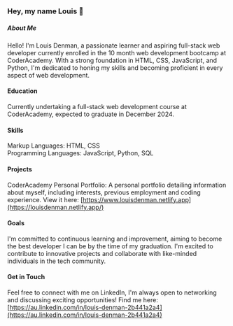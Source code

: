 ### Hey, my name Louis 👋

##### About Me
Hello! I'm Louis Denman, a passionate learner and aspiring full-stack web developer currently enrolled in the 10 month web development bootcamp at CoderAcademy. With a strong foundation in HTML, CSS, JavaScript, and Python, I'm dedicated to honing my skills and becoming proficient in every aspect of web development.

#### Education
Currently undertaking a full-stack web development course at CoderAcademy, expected to graduate in December 2024.

#### Skills
Markup Languages: HTML, CSS  
Programming Languages: JavaScript, Python, SQL

#### Projects
CoderAcademy Personal Portfolio: A personal portfolio detailing information about myself, including interests, previous employment and coding experience. View it here: [https://www.louisdenman.netlify.app](https://louisdenman.netlify.app/)

#### Goals
I'm committed to continuous learning and improvement, aiming to become the best developer I can be by the time of my graduation. I'm excited to contribute to innovative projects and collaborate with like-minded individuals in the tech community.

#### Get in Touch
Feel free to connect with me on LinkedIn, I'm always open to networking and discussing exciting opportunities! Find me here: [https://au.linkedin.com/in/louis-denman-2b441a2a4](https://au.linkedin.com/in/louis-denman-2b441a2a4)
